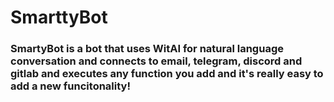 # SmarttyBot

### SmartyBot is a bot that uses WitAI for natural language conversation and connects to email, telegram, discord and gitlab and executes any function you add and it's really easy to add a new funcitonality!
